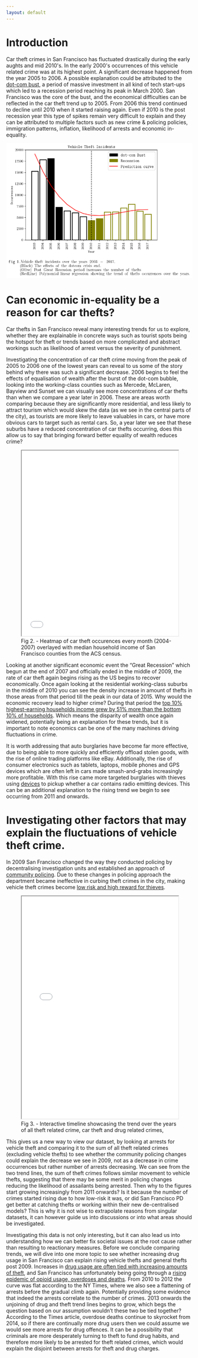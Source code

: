 ```yaml
---
layout: default
---
```




# Introduction

Car theft crimes in San Francisco has fluctuated drastically during the early aughts and mid 2010's. In the early 2000's occurrences of this vehicle related crime was at its highest point. A significant decrease happened from the year 2005 to 2006. A possible explanation could be attributed to the [dot-com bust](https://www.nytimes.com/2001/07/24/business/a-city-takes-a-breath-after-the-dot-com-crash-san-francisco-s-economy-is-slowing.html), a period of massive investment in all kind of tech start-ups which led to a recession period reaching its peak in March 2000. San Francisco was the core of the bust, and the economical difficulties can be reflected in the car theft trend up to 2005. From 2006 this trend continued to decline until 2010 when it started raising again. Even if 2010 is the post recession year this type of spikes remain very difficult to explain and they can be attributed to multiple factors such as new crime & policing policies, immigration patterns, inflation, likelihood of arrests and economic in-equality.  


![output](image/outputs.png)


# Can economic in-equality be a reason for car thefts?

Car thefts in San Francisco reveal many interesting trends for us to explore, whether they are explainable in concrete ways such as tourist spots being the hotspot for theft or trends based on more complicated and abstract workings such as likelihood of arrest versus the severity of punishment.

Investigating the concentration of car theft crime moving from the peak of 2005 to 2006 one of the lowest years can reveal to us some of the story behind why there was such a significant decrease. 2006 begins to feel the effects of equalisation of wealth after the burst of the dot-com bubble, looking into the working-class counties such as Mercede, McLaren, Bayview and Sunset we can visually see more concentrations of car thefts than when we compare a year later in 2006. These are areas worth comparing because they are significantly more residential, and less likely to attract tourism which would skew the data (as we see in the central parts of the city), as tourists are more likely to leave valuables in cars, or have more obvious cars to target such as rental cars. So, a year later we see that these suburbs have a reduced concentration of car thefts occurring, does this allow us to say that bringing forward better equality of wealth reduces crime?

<figure>
  <iframe width="100%" height="500" src="heatmap.html"></iframe>
  <figcaption>Fig 2. - Heatmap of car theft occurences every month (2004-2007) overlayed with median household income of San Francisco counties from the ACS census.</figcaption>
</figure>

Looking at another significant economic event the “Great Recession” which begun at the end of 2007 and officially ended in the middle of 2009, the rate of car theft again begins rising as the US begins to recover economically. Once again looking at the residential working-class suburbs in the middle of 2010 you can see the density increase in amount of thefts in those areas from that period till the peak in our data of 2015. Why would the economic recovery lead to higher crime? During that period the [top 10% highest-earning households income grew by 51% more than the bottom 10% of households](http://www.bayareaeconomy.org/wp-content/uploads/2021/03/Income-Inequality_3.10.21.pdf). Which means the disparity of wealth once again widened, potentially being an explanation for these trends, but it is important to note economics can be one of the many machines driving fluctuations in crime.

It is worth addressing that auto burglaries have become far more effective, due to being able to more quickly and efficiently offload stolen goods, with the rise of online trading platforms like eBay. Additionally, the rise of consumer electronics such as tablets, laptops, mobile phones and GPS devices which are often left in cars made smash-and-grabs increasingly more profitable. With this rise came more targeted burglaries with thieves using [devices](https://www.nbcbayarea.com/news/local/car-break-ins-tech-devices/3285126/) to pickup whether a car contains radio emitting devices. This can be an additional explanation to the rising trend we begin to see occurring from 2011 and onwards.

# Investigating other factors that may explain the fluctuations of vehicle theft crime.

In 2009 San Francisco changed the way they conducted policing by decentralising investigation units and established an approach of [community policing](https://medium.com/@juliepitta/a-missed-chance-for-community-police-cooperation-a2c652a8c8b5). Due to these changes in policing approach the department became ineffective in curbing theft crimes in the city, making vehicle theft crimes become [low risk and high reward for thieves](https://www.sfchronicle.com/bayarea/article/car-break-in-oakland-18283842.php). 

<figure>
  <iframe width="100%" height="600" src="timeline.html"></iframe>
  <figcaption>Fig 3. - Interactive timeline showcasing the trend over the years of all theft related crime, car theft and drug related crimes,</figcaption>
</figure>

This gives us a new way to view our dataset, by looking at arrests for vehicle theft and comparing it to the sum of all theft related crimes (excluding vehicle thefts) to see whether the community policing changes could explain the decrease we see in 2009, not as a decrease in crime occurrences but rather number of arrests decreasing. We can see from the two trend lines, the sum of theft crimes follows similar movement to vehicle thefts, suggesting that there may be some merit in policing changes reducing the likelihood of assailants being arrested. Then why to the figures start growing increasingly from 2011 onwards? Is it because the number of crimes started rising due to how low-risk it was, or did San Francisco PD get better at catching thefts or working within their new de-centralised models? This is why it is not wise to extrapolate reasons from singular datasets, it can however guide us into discussions or into what areas should be investigated.

Investigating this data is not only interesting, but it can also lead us into understanding how we can better fix societal issues at the root cause rather than resulting to reactionary measures. Before we conclude comparing trends, we will dive into one more topic to see whether increasing drug usage in San Francisco can explain rising vehicle thefts and general thefts post 2009. 
Increases in [drug usage are often tied with increasing amounts of theft](https://www.ncbi.nlm.nih.gov/pmc/articles/PMC4070162/), and San Francisco has unfortunately being going through a [rising epidemic of opioid usage, overdoses and deaths](https://www.nytimes.com/2024/01/31/upshot/san-francisco-drug-crisis.html). From 2010 to 2012 the curve was flat according to the NY Times, where we also see a flattening of arrests before the gradual climb again. Potentially providing some evidence that indeed the arrests correlate to the number of crimes. 2013 onwards the unjoining of drug and theft trend lines begins to grow, which begs the question based on our assumption wouldn’t these two be tied together? According to the Times article, overdose deaths continue to skyrocket from 2014, so if there are continually more drug users then we could assume we would see more arrests for drug offences. It can be a possibility that criminals are more desperately turning to theft to fund drug habits, and therefore more likely to be arrested for theft related crimes, which would explain the disjoint between arrests for theft and drug charges.




